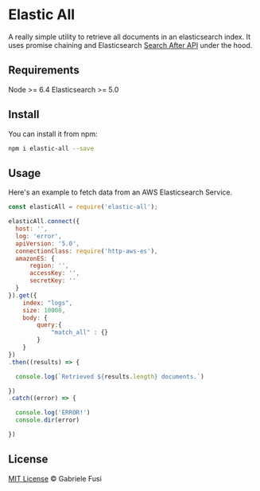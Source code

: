# Elastic All

A really simple utility to retrieve all documents in an elasticsearch index.
It uses promise chaining and Elasticsearch [Search After API](https://www.elastic.co/guide/en/elasticsearch/reference/current/search-request-search-after.html) under the hood.

## Requirements

Node >= 6.4
Elasticsearch >= 5.0

## Install

You can install it from npm:

```bash
npm i elastic-all --save
```

## Usage

Here's an example to fetch data from an AWS Elasticsearch Service.

```javascript
const elasticAll = require('elastic-all');

elasticAll.connect({
  host: '',
  log: 'error',
  apiVersion: '5.0',
  connectionClass: require('http-aws-es'),
  amazonES: {
      region: '',
      accessKey: '',
      secretKey: ''
  }
}).get({
    index: "logs",
    size: 10000,
    body: {
        query:{
            "match_all" : {}
        }
    }
})
.then((results) => {

  console.log(`Retrieved ${results.length} documents.`)

})
.catch((error) => {

  console.log('ERROR!')
  console.dir(error)

})
```

## License

[MIT License](https://gabfusi.mit-license.org/) © Gabriele Fusi
